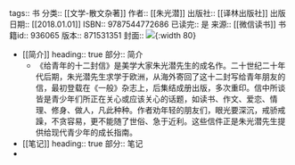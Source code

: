 tags:: 书
分类:: [[文学-散文杂著]]
作者:: [[朱光潜]]
出版社:: [[译林出版社]]
出版日期:: [[2018.01.01]]
ISBN:: 9787544772686
已读完:: 是
来源:: [[微信读书]]
书籍id:: 936065
版本:: 871531351
封面:: ![](https://wfqqreader-1252317822.image.myqcloud.com/cover/65/936065/s_936065.jpg){:width 80}

- [[简介]]
  heading:: true
  部分:: 简介
	- 《给青年的十二封信》是美学大家朱光潜先生的成名作。二十世纪二十年代后期，朱光潜先生求学于欧洲，从海外寄回了这十二封写给青年朋友的信，最初登载在《一般》杂志上，后集结成册出版，多次重印。信中所谈皆是青少年们所正在关心或应该关心的话题，如读书、作文、爱恋、情理、修身、做人，凡此种种。作者劝年轻的朋友们，眼光要深沉，戒骄戒躁，不贪容易，更不能随了世俗、急于近利。这些信件正是朱光潜先生提供给现代青少年的成长指南。
- [[笔记]]
  heading:: true
  部分:: 笔记
-